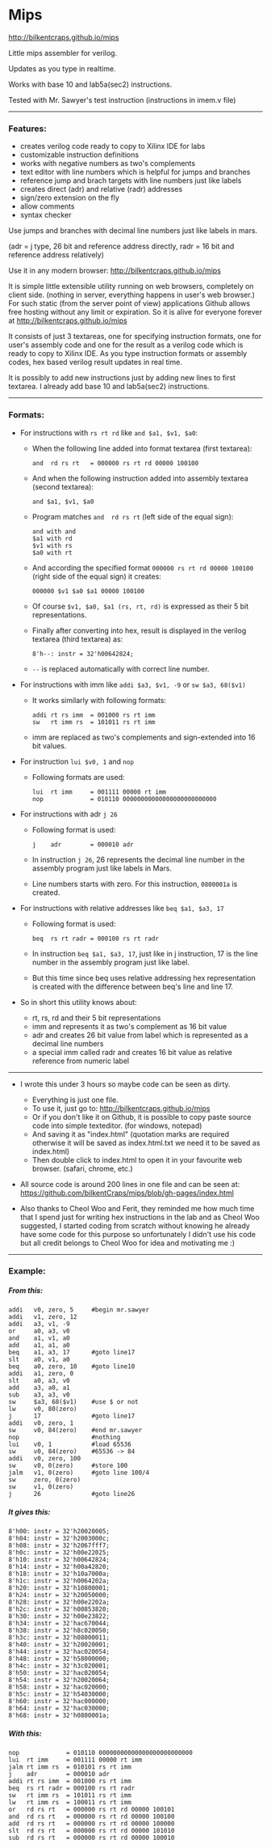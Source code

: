 # Mips

http://bilkentcraps.github.io/mips

Little mips assembler for verilog.

Updates as you type in realtime.

Works with base 10 and lab5a(sec2) instructions.

Tested with Mr. Sawyer's test instruction (instructions in imem.v file)

---

### Features:

- creates verilog code ready to copy to Xilinx IDE for labs
- customizable instruction definitions
- works with negative numbers as two's complements
- text editor with line numbers which is helpful for jumps and branches
- reference jump and brach targets with line numbers just like labels
- creates direct (adr) and relative (radr) addresses
- sign/zero extension on the fly
- allow comments
- syntax checker

Use jumps and branches with decimal line numbers just like labels in mars.

(adr = j type, 26 bit and reference address directly, radr = 16 bit and reference address relatively)

Use it in any modern browser: http://bilkentcraps.github.io/mips

It is simple little extensible utility running on web browsers, completely on client side. (nothing in server, everything happens in user's web browser.)
For such static (from the server point of view) applications Github allows free hosting without any limit or expiration.
So it is alive for everyone forever at http://bilkentcraps.github.io/mips

It consists of just 3 textareas, one for specifying instruction formats, one for user's assembly code and one for the result as a verilog code which is ready to copy to Xilinx IDE.
As you type instruction formats or assembly codes, hex based verilog result updates in real time.

It is possibly to add new instructions just by adding new lines to first textarea. I already add base 10 and lab5a(sec2) instructions.

---

### Formats:

- For instructions with `rs rt rd` like `and $a1, $v1, $a0`:

  - When the following line added into format textarea (first textarea):

    ```
    and  rd rs rt   = 000000 rs rt rd 00000 100100
    ```

  - And when the following instruction added into assembly textarea (second textarea):

    ```
    and $a1, $v1, $a0
    ```

  - Program matches `and  rd rs rt` (left side of the equal sign):

    ```
    and with and
    $a1 with rd
    $v1 with rs
    $a0 with rt
    ```

  - And according the specified format `000000 rs rt rd 00000 100100` (right side of the equal sign) it creates:

    ```
    000000 $v1 $a0 $a1 00000 100100
    ```

  - Of course `$v1, $a0, $a1 (rs, rt, rd)` is expressed as their 5 bit representations.

  - Finally after converting into hex, result is displayed in the verilog textarea (third textarea) as:

    ```
    8'h--: instr = 32'h00642824;
    ```

  - `--` is replaced automatically with correct line number.

- For instructions with imm like `addi $a3, $v1, -9` or `sw $a3, 68($v1)`

  - It works similarly with following formats:

    ```
    addi rt rs imm  = 001000 rs rt imm
    sw   rt imm rs  = 101011 rs rt imm
    ```

  - imm are replaced as two's complements and sign-extended into 16 bit values.

- For instruction `lui $v0, 1` and `nop`

  - Following formats are used:

    ```
    lui  rt imm     = 001111 00000 rt imm
    nop             = 010110 00000000000000000000000000
    ```

- For instructions with adr `j 26`

  - Following format is used:

    ```
    j    adr        = 000010 adr
    ```

  - In instruction `j 26`, 26 represents the decimal line number in the assembly program just like labels in Mars.

  - Line numbers starts with zero. For this instruction, `0800001a` is created.

- For instructions with relative addresses like `beq $a1, $a3, 17`

  - Following format is used:

    ```
    beq  rs rt radr = 000100 rs rt radr
    ```

  - In instruction `beq $a1, $a3, 17`, just like in j instruction, 17 is the line number in the assembly program just like label.

  - But this time since beq uses relative addressing hex representation is created with the difference between beq's line and line 17.

- So in short this utility knows about:

  - rt, rs, rd and their 5 bit representations
  - imm and represents it as two's complement as 16 bit value
  - adr and creates 26 bit value from label which is represented as a decimal line numbers
  - a special imm called radr and creates 16 bit value as relative reference from numeric label

---

- I wrote this under 3 hours so maybe code can be seen as dirty.

  - Everything is just one file.
  - To use it, just go to: http://bilkentcraps.github.io/mips
  - Or if you don't like it on Github, it is possible to copy paste source code into simple texteditor. (for windows, notepad)
  - And saving it as "index.html" (quotation marks are required otherwise it will be saved as index.html.txt we need it to be saved as index.html)
  - Then double click to index.html to open it in your favourite web browser. (safari, chrome, etc.)

- All source code is around 200 lines in one file and can be seen at: https://github.com/bilkentCraps/mips/blob/gh-pages/index.html

- Also thanks to Cheol Woo and Ferit, they reminded me how much time that I spend just for writing hex instructions in the lab and as Cheol Woo suggested, I started coding from scratch without knowing he already have some code for this purpose so unfortunately I didn't use his code but all credit belongs to Cheol Woo for idea and motivating me :)

---

### Example:

##### From this:

```
addi   v0, zero, 5     #begin mr.sawyer
addi   v1, zero, 12
addi   a3, v1, -9
or     a0, a3, v0
and    a1, v1, a0
add    a1, a1, a0
beq    a1, a3, 17      #goto line17
slt    a0, v1, a0
beq    a0, zero, 10    #goto line10
addi   a1, zero, 0
slt    a0, a3, v0
add    a3, a0, a1
sub    a3, a3, v0
sw     $a3, 68($v1)    #use $ or not
lw     v0, 80(zero)
j      17              #goto line17
addi   v0, zero, 1
sw     v0, 84(zero)    #end mr.sawyer
nop                    #nothing
lui    v0, 1           #load 65536
sw     v0, 84(zero)    #65536 -> 84
addi   v0, zero, 100
sw     v0, 0(zero)     #store 100
jalm   v1, 0(zero)     #goto line 100/4
sw     zero, 0(zero)
sw     v1, 0(zero)
j      26              #goto line26
```

##### It gives this:

```
8'h00: instr = 32'h20020005;
8'h04: instr = 32'h2003000c;
8'h08: instr = 32'h2067fff7;
8'h0c: instr = 32'h00e22025;
8'h10: instr = 32'h00642824;
8'h14: instr = 32'h00a42820;
8'h18: instr = 32'h10a7000a;
8'h1c: instr = 32'h0064202a;
8'h20: instr = 32'h10800001;
8'h24: instr = 32'h20050000;
8'h28: instr = 32'h00e2202a;
8'h2c: instr = 32'h00853820;
8'h30: instr = 32'h00e23822;
8'h34: instr = 32'hac670044;
8'h38: instr = 32'h8c020050;
8'h3c: instr = 32'h08000011;
8'h40: instr = 32'h20020001;
8'h44: instr = 32'hac020054;
8'h48: instr = 32'h58000000;
8'h4c: instr = 32'h3c020001;
8'h50: instr = 32'hac020054;
8'h54: instr = 32'h20020064;
8'h58: instr = 32'hac020000;
8'h5c: instr = 32'h54030000;
8'h60: instr = 32'hac000000;
8'h64: instr = 32'hac030000;
8'h68: instr = 32'h0800001a;
```

##### With this:

```
nop             = 010110 00000000000000000000000000
lui  rt imm     = 001111 00000 rt imm
jalm rt imm rs  = 010101 rs rt imm
j    adr        = 000010 adr
addi rt rs imm  = 001000 rs rt imm
beq  rs rt radr = 000100 rs rt radr
sw   rt imm rs  = 101011 rs rt imm
lw   rt imm rs  = 100011 rs rt imm
or   rd rs rt   = 000000 rs rt rd 00000 100101
and  rd rs rt   = 000000 rs rt rd 00000 100100
add  rd rs rt   = 000000 rs rt rd 00000 100000
slt  rd rs rt   = 000000 rs rt rd 00000 101010
sub  rd rs rt   = 000000 rs rt rd 00000 100010
```
